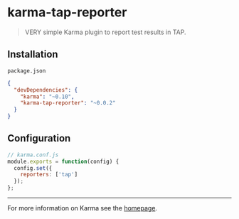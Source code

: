 # karma-tap-reporter

> VERY simple Karma plugin to report test results in TAP.

## Installation

`package.json`
```json
{
  "devDependencies": {
    "karma": "~0.10",
    "karma-tap-reporter": "~0.0.2"
  }
}
```

## Configuration
```js
// karma.conf.js
module.exports = function(config) {
  config.set({
    reporters: ['tap']
  });
};
```
----

For more information on Karma see the [homepage].

[homepage]: http://karma-runner.github.com
